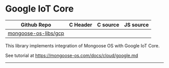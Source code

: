 # Google IoT Core
| Github Repo | C Header | C source  | JS source |
| ----------- | -------- | --------  | ----------------- |
| [mongoose-os-libs/gcp](https://github.com/mongoose-os-libs/gcp) | [](https://github.com/mongoose-os-libs/gcp/tree/master/include/) | &nbsp;  | &nbsp;         |



This library implements integration of Mongoose OS with Google IoT Core.

See tutorial at https://mongoose-os.com/docs/cloud/google.md


 ----- 
